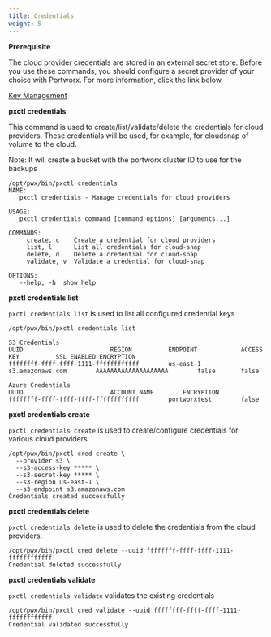 ```yaml
---
title: Credentials
weight: 5
---
```


**Prerequisite**

The cloud provider credentials are stored in an external secret store. Before you use these commands, you should configure a secret provider of your choice with Portworx. For more information, click the link below.

[Key Management](/key-management)

**pxctl credentials**

This command is used to create/list/validate/delete the credentials for cloud providers. These credentials will be used, for example, for cloudsnap of volume to the cloud.

Note: It will create a bucket with the portworx cluster ID to use for the backups

```text
/opt/pwx/bin/pxctl credentials
NAME:
   pxctl credentials - Manage credentials for cloud providers

USAGE:
   pxctl credentials command [command options] [arguments...]

COMMANDS:
     create, c    Create a credential for cloud providers
     list, l      List all credentials for cloud-snap
     delete, d    Delete a credential for cloud-snap
     validate, v  Validate a credential for cloud-snap

OPTIONS:
   --help, -h  show help
```

**pxctl credentials list**

`pxctl credentials list` is used to list all configured credential keys

```text
/opt/pwx/bin/pxctl credentials list

S3 Credentials
UUID						REGION			ENDPOINT			ACCESS KEY			SSL ENABLED	ENCRYPTION
ffffffff-ffff-ffff-1111-ffffffffffff		us-east-1		s3.amazonaws.com		AAAAAAAAAAAAAAAAAAAA		false		false

Azure Credentials
UUID						ACCOUNT NAME		ENCRYPTION
ffffffff-ffff-ffff-ffff-ffffffffffff		portworxtest		false
```

**pxctl credentials create**

`pxctl credentials create` is used to create/configure credentials for various cloud providers

```text
/opt/pwx/bin/pxctl cred create \
  --provider s3 \
  --s3-access-key ***** \
  --s3-secret-key ***** \
  --s3-region us-east-1 \
  --s3-endpoint s3.amazonaws.com
Credentials created successfully
```

**pxctl credentials delete**

`pxctl credentials delete` is used to delete the credentials from the cloud providers.

```text
/opt/pwx/bin/pxctl cred delete --uuid ffffffff-ffff-ffff-1111-ffffffffffff
Credential deleted successfully
```

**pxctl credentials validate**

`pxctl credentials validate` validates the existing credentials

```text
/opt/pwx/bin/pxctl cred validate --uuid ffffffff-ffff-ffff-1111-ffffffffffff
Credential validated successfully
```

